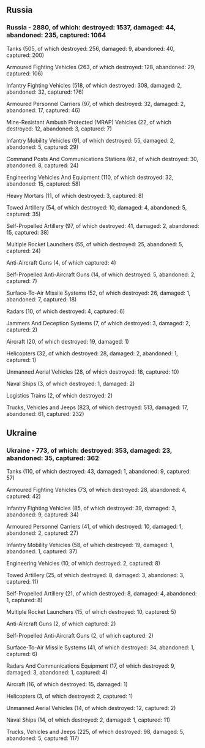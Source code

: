 
 
 ## Russia
 
 ### Russia - 2880, of which: destroyed: 1537, damaged: 44, abandoned: 235, captured: 1064

 

 

 Tanks (505, of which destroyed: 256, damaged: 9, abandoned: 40, captured: 200)

 Armoured Fighting Vehicles (263, of which destroyed: 128, abandoned: 29, captured: 106)

 Infantry Fighting Vehicles (518, of which destroyed: 308, damaged: 2, abandoned: 32, captured: 176)

 Armoured Personnel Carriers (97, of which destroyed: 32, damaged: 2, abandoned: 17, captured: 46)

 Mine-Resistant Ambush Protected (MRAP) Vehicles (22, of which destroyed: 12, abandoned: 3, captured: 7)

 Infantry Mobility Vehicles (91, of which destroyed: 55, damaged: 2, abandoned: 5, captured: 29)

 Command Posts And Communications Stations (62, of which destroyed: 30, abandoned: 8, captured: 24)

 Engineering Vehicles And Equipment (110, of which destroyed: 32, abandoned: 15, captured: 58)

 Heavy Mortars (11, of which destroyed: 3, captured: 8)

 Towed Artillery (54, of which destroyed: 10, damaged: 4, abandoned: 5, captured: 35)

 Self-Propelled Artillery (97, of which destroyed: 41, damaged: 2, abandoned: 15, captured: 38)

 Multiple Rocket Launchers (55, of which destroyed: 25, abandoned: 5, captured: 24)

 Anti-Aircraft Guns (4, of which captured: 4)

 Self-Propelled Anti-Aircraft Guns (14, of which destroyed: 5, abandoned: 2, captured: 7)

 Surface-To-Air Missile Systems (52, of which destroyed: 26, damaged: 1, abandoned: 7, captured: 18)

 Radars (10, of which destroyed: 4, captured: 6)

 Jammers And Deception Systems (7, of which destroyed: 3, damaged: 2, captured: 2)

 Aircraft (20, of which destroyed: 19, damaged: 1)

 Helicopters (32, of which destroyed: 28, damaged: 2, abandoned: 1, captured: 1)

 Unmanned Aerial Vehicles (28, of which destroyed: 18, captured: 10)

 Naval Ships (3, of which destroyed: 1, damaged: 2)

 Logistics Trains (2, of which destroyed: 2)

 Trucks, Vehicles and Jeeps (823, of which destroyed: 513, damaged: 17, abandoned: 61, captured: 232)

 
 
 ## Ukraine
 
 ### Ukraine - 773, of which: destroyed: 353, damaged: 23, abandoned: 35, captured: 362

 

 

 Tanks (110, of which destroyed: 43, damaged: 1, abandoned: 9, captured: 57)

 Armoured Fighting Vehicles (73, of which destroyed: 28, abandoned: 4, captured: 42)

 Infantry Fighting Vehicles (85, of which destroyed: 39, damaged: 3, abandoned: 9, captured: 34)

 Armoured Personnel Carriers (41, of which destroyed: 10, damaged: 1, abandoned: 2, captured: 27)

 Infantry Mobility Vehicles (58, of which destroyed: 19, damaged: 1, abandoned: 1, captured: 37)

 Engineering Vehicles (10, of which destroyed: 2, captured: 8)

 Towed Artillery (25, of which destroyed: 8, damaged: 3, abandoned: 3, captured: 11)

 Self-Propelled Artillery (21, of which destroyed: 8, damaged: 4, abandoned: 1, captured: 8)

 Multiple Rocket Launchers (15, of which destroyed: 10, captured: 5)

 Anti-Aircraft Guns (2, of which captured: 2)

 Self-Propelled Anti-Aircraft Guns (2, of which captured: 2)

 Surface-To-Air Missile Systems (41, of which destroyed: 34, abandoned: 1, captured: 6)

 

 

 Radars And Communications Equipment (17, of which destroyed: 9, damaged: 3, abandoned: 1, captured: 4)

 Aircraft (16, of which destroyed: 15, damaged: 1)

 Helicopters (3, of which destroyed: 2, captured: 1)

 Unmanned Aerial Vehicles (14, of which destroyed: 12, captured: 2)

 Naval Ships (14, of which destroyed: 2, damaged: 1, captured: 11)

 Trucks, Vehicles and Jeeps (225, of which destroyed: 98, damaged: 5, abandoned: 5, captured: 117)

